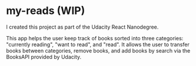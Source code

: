 # my-reads (WIP)

I created this project as part of the Udacity React Nanodegree.

This app helps the user keep track of books sorted into three categories: "currently reading", "want to read", and "read". It allows the user to transfer books between categories, remove books, and add books by search via the BooksAPI provided by Udacity.
